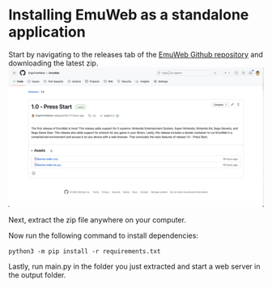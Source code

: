 # Installing EmuWeb as a standalone application

Start by navigating to the releases tab of the [EmuWeb Github repository](https://github.com/DrgnFireYellow/EmuWeb/releases) and downloading the latest zip. ![Downloading the latest zip](img/downloading-zip.png)

Next, extract the zip file anywhere on your computer.

Now run the following command to install dependencies:

```shell
python3 -m pip install -r requirements.txt
```

Lastly, run main.py in the folder you just extracted and start a web server in the output folder.
